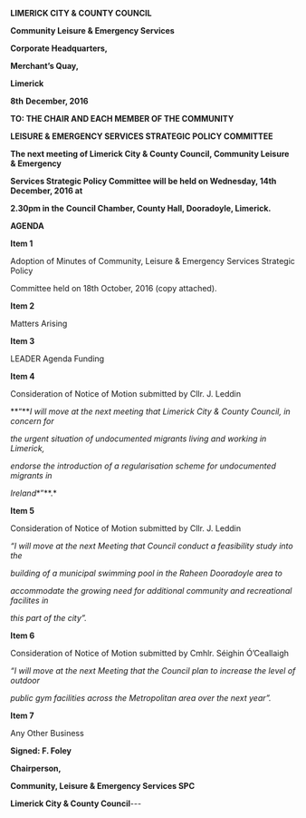 **LIMERICK CITY & COUNTY COUNCIL**

**Community Leisure & Emergency Services**

**Corporate Headquarters,**

**Merchant’s Quay,**

**Limerick**

**8th** **December, 2016**

**TO: THE CHAIR AND EACH MEMBER OF THE COMMUNITY**

**LEISURE & EMERGENCY SERVICES STRATEGIC POLICY COMMITTEE**

**The next meeting of Limerick City & County Council, Community Leisure & Emergency**

**Services Strategic Policy Committee will be held on Wednesday, 14th** **December, 2016 at**

**2.30pm in the** **Council Chamber, County Hall, Dooradoyle, Limerick.**

**AGENDA**

**Item 1**

Adoption of Minutes of Community, Leisure & Emergency Services Strategic Policy

Committee held on 18th October, 2016 (copy attached).

**Item 2**

Matters Arising

**Item 3**

LEADER Agenda Funding

**Item 4**

Consideration of Notice of Motion submitted by Cllr. J. Leddin

**“***I will move at the next meeting that Limerick City & County Council, in concern for*

*the urgent situation of undocumented migrants living and working in Limerick,*

*endorse the introduction of a regularisation scheme for undocumented migrants in*

*Ireland**”**.*

**Item 5**

Consideration of Notice of Motion submitted by Cllr. J. Leddin

*“I* *will move at the next Meeting that Council conduct a feasibility study into the*

*building of a municipal swimming pool in the Raheen Dooradoyle area to*

*accommodate the growing need for additional community and recreational facilites in*

*this part of the city”.*

**Item 6**

Consideration of Notice of Motion submitted by Cmhlr. Séighin Ó’Ceallaigh

*“I* *will move at the next Meeting that the Council plan to increase the level of outdoor*

*public gym facilities across the Metropolitan area over the next year”.*

**Item 7**

Any Other Business

**Signed: F. Foley**

**Chairperson,**

**Community, Leisure & Emergency Services SPC**

**Limerick City & County Council**---
